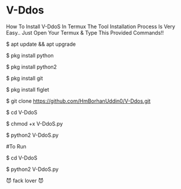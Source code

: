 # V-Ddos


How To Install V-DdoS In Termux
The Tool Installation Process Is Very Easy.. Just Open Your Termux & Type This Provided Commands!!

$ apt update && apt upgrade


$ pkg install python


$ pkg install python2


$ pkg install git


$ pkg install figlet


$ git clone https://github.com/HmBorhanUddin0/V-Ddos.git


$ cd V-DdoS


$ chmod +x V-DdoS.py


$ python2 V-DdoS.py


#To Run

$ cd V-DdoS


$ python2 V-DdoS.py


😈 fack lover 😈


